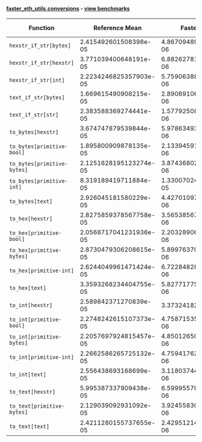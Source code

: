 #### [faster_eth_utils.conversions](https://github.com/BobTheBuidler/faster-eth-utils/blob/strict-dunder-typing/faster_eth_utils/conversions.py) - [view benchmarks](https://github.com/BobTheBuidler/faster-eth-utils/blob/strict-dunder-typing/benchmarks/test_conversions_benchmarks.py)

| Function | Reference Mean | Faster Mean | % Change | Speedup (%) | x Faster | Faster |
|----------|---------------|-------------|----------|-------------|----------|--------|
| `hexstr_if_str[bytes]` | 2.415492601508398e-05 | 4.8670948927050745e-06 | 79.85% | 396.29% | 4.96x | ✅ |
| `hexstr_if_str[hexstr]` | 3.771039400648191e-05 | 6.882627811821685e-06 | 81.75% | 447.91% | 5.48x | ✅ |
| `hexstr_if_str[int]` | 2.2234246825357903e-05 | 5.759063885568511e-06 | 74.10% | 286.07% | 3.86x | ✅ |
| `text_if_str[bytes]` | 1.669615490908215e-05 | 2.8906910659049274e-06 | 82.69% | 477.58% | 5.78x | ✅ |
| `text_if_str[str]` | 2.383588369274441e-05 | 1.5779250844187632e-06 | 93.38% | 1410.58% | 15.11x | ✅ |
| `to_bytes[hexstr]` | 3.674747879539844e-05 | 5.978634939604747e-06 | 83.73% | 514.65% | 6.15x | ✅ |
| `to_bytes[primitive-bool]` | 1.895800909878135e-05 | 2.133945910633396e-06 | 88.74% | 788.40% | 8.88x | ✅ |
| `to_bytes[primitive-bytes]` | 2.1251628195123274e-05 | 3.874368024669591e-06 | 81.77% | 448.52% | 5.49x | ✅ |
| `to_bytes[primitive-int]` | 8.319189419711884e-05 | 1.3300702494584512e-05 | 84.01% | 525.47% | 6.25x | ✅ |
| `to_bytes[text]` | 2.926045181580229e-05 | 4.427010971711411e-06 | 84.87% | 560.95% | 6.61x | ✅ |
| `to_hex[hexstr]` | 2.8275859378567758e-05 | 3.5653856701227818e-06 | 87.39% | 693.07% | 7.93x | ✅ |
| `to_hex[primitive-bool]` | 2.0568717041231936e-05 | 2.203289063672127e-06 | 89.29% | 833.55% | 9.34x | ✅ |
| `to_hex[primitive-bytes]` | 2.8730479306208615e-05 | 5.899763702058442e-06 | 79.47% | 386.98% | 4.87x | ✅ |
| `to_hex[primitive-int]` | 2.6244049961471424e-05 | 6.722848283852298e-06 | 74.38% | 290.37% | 3.90x | ✅ |
| `to_hex[text]` | 3.3593268234404755e-05 | 5.827717750011362e-06 | 82.65% | 476.44% | 5.76x | ✅ |
| `to_int[hexstr]` | 2.589842371270839e-05 | 3.37324182031429e-06 | 86.98% | 667.76% | 7.68x | ✅ |
| `to_int[primitive-bool]` | 2.2748242615107373e-05 | 4.758715352284445e-06 | 79.08% | 378.03% | 4.78x | ✅ |
| `to_int[primitive-bytes]` | 2.2057697924815457e-05 | 4.850126509625783e-06 | 78.01% | 354.79% | 4.55x | ✅ |
| `to_int[primitive-int]` | 2.2662586265725132e-05 | 4.759417620746128e-06 | 79.00% | 376.16% | 4.76x | ✅ |
| `to_int[text]` | 2.556438693168699e-05 | 3.1180374463861303e-06 | 87.80% | 719.89% | 8.20x | ✅ |
| `to_text[hexstr]` | 5.995387337909438e-05 | 6.5999557884890705e-06 | 88.99% | 808.40% | 9.08x | ✅ |
| `to_text[primitive-bytes]` | 2.129039092931092e-05 | 3.924558309801929e-06 | 81.57% | 442.49% | 5.42x | ✅ |
| `to_text[text]` | 2.4211280155737655e-05 | 2.4295121469191294e-06 | 89.97% | 896.55% | 9.97x | ✅ |
